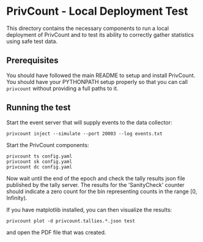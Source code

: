 # PrivCount - Local Deployment Test

This directory contains the necessary components to run a local deployment of PrivCount and to test
its ability to correctly gather statistics using safe test data.

## Prerequisites

You should have followed the main README to setup and install PrivCount. You should have your
PYTHONPATH setup properly so that you can call `privcount` without providing a full paths to it.

## Running the test

Start the event server that will supply events to the data collector:

    privcount inject --simulate --port 20003 --log events.txt

Start the PrivCount components:

    privcount ts config.yaml
    privcount sk config.yaml
    privcount dc config.yaml

Now wait until the end of the epoch and check the tally results json file published by the
tally server. The results for the 'SanityCheck' counter should indicate a zero count for the
bin representing counts in the range [0, Infinity).

If you have matplotlib installed, you can then visualize the results:

    privcount plot -d privcount.tallies.*.json test

and open the PDF file that was created.
